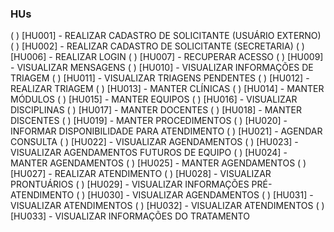 ### HUs

( ) [HU001] - REALIZAR CADASTRO DE SOLICITANTE (USUÁRIO EXTERNO)
( ) [HU002] - REALIZAR CADASTRO DE SOLICITANTE (SECRETARIA)
( ) [HU006] - REALIZAR LOGIN
( ) [HU007] - RECUPERAR ACESSO
( ) [HU009] - VISUALIZAR MENSAGENS
( ) [HU010] - VISUALIZAR INFORMAÇÕES DE TRIAGEM
( ) [HU011] - VISUALIZAR TRIAGENS PENDENTES
( ) [HU012] - REALIZAR TRIAGEM
( ) [HU013] - MANTER CLÍNICAS
( ) [HU014] - MANTER MÓDULOS
( ) [HU015] - MANTER EQUIPOS
( ) [HU016] - VISUALIZAR DISCIPLINAS
( ) [HU017] - MANTER DOCENTES
( ) [HU018] - MANTER DISCENTES
( ) [HU019] - MANTER PROCEDIMENTOS
( ) [HU020] - INFORMAR DISPONIBILIDADE PARA ATENDIMENTO
( ) [HU021] - AGENDAR CONSULTA
( ) [HU022] - VISUALIZAR AGENDAMENTOS
( ) [HU023] - VISUALIZAR AGENDAMENTOS FUTUROS DE EQUIPO
( ) [HU024] - MANTER AGENDAMENTOS
( ) [HU025] - MANTER AGENDAMENTOS
( ) [HU027] - REALIZAR ATENDIMENTO 
( ) [HU028] - VISUALIZAR PRONTUÁRIOS
( ) [HU029] - VISUALIZAR INFORMAÇÕES PRÉ-ATENDIMENTO
( ) [HU030] - VISUALIZAR AGENDAMENTOS
( ) [HU031] - VISUALIZAR ATENDIMENTOS
( ) [HU032] - VISUALIZAR ATENDIMENTOS
( ) [HU033] - VISUALIZAR INFORMAÇÕES DO TRATAMENTO